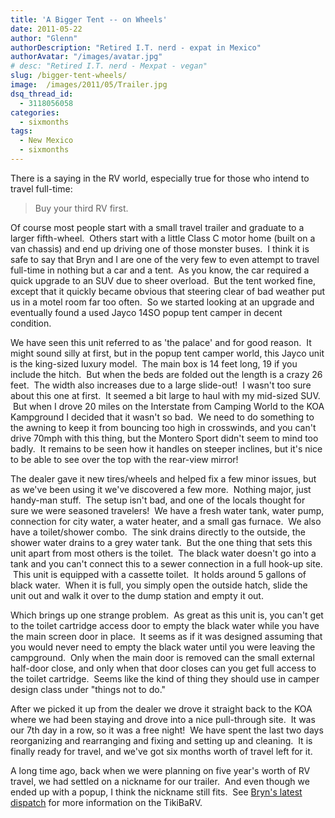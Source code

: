 ```yaml
---
title: 'A Bigger Tent -- on Wheels'
date: 2011-05-22
author: "Glenn"
authorDescription: "Retired I.T. nerd - expat in Mexico"
authorAvatar: "/images/avatar.jpg"
# desc: "Retired I.T. nerd - Mexpat - vegan"
slug: /bigger-tent-wheels/
image:  /images/2011/05/Trailer.jpg
dsq_thread_id:
  - 3118056058
categories:
  - sixmonths
tags:
  - New Mexico
  - sixmonths
---
```

There is a saying in the RV world, especially true for those who intend to travel full-time:

> Buy your third RV first.

Of course most people start with a small travel trailer and graduate to a larger fifth-wheel.  Others start with a little Class C motor home (built on a van chassis) and end up driving one of those monster buses.  I think it is safe to say that Bryn and I are one of the very few to even attempt to travel full-time in nothing but a car and a tent.  As you know, the car required a quick upgrade to an SUV due to sheer overload.  But the tent worked fine, except that it quickly became obvious that steering clear of bad weather put us in a motel room far too often.  So we started looking at an upgrade and eventually found a used Jayco 14SO popup tent camper in decent condition.

We have seen this unit referred to as 'the palace' and for good reason.  It might sound silly at first, but in the popup tent camper world, this Jayco unit is the king-sized luxury model.  The main box is 14 feet long, 19 if you include the hitch.  But when the beds are folded out the length is a crazy 26 feet.  The width also increases due to a large slide-out!  I wasn't too sure about this one at first.  It seemed a bit large to haul with my mid-sized SUV.  But when I drove 20 miles on the Interstate from Camping World to the KOA Kampground I decided that it wasn't so bad.  We need to do something to the awning to keep it from bouncing too high in crosswinds, and you can't drive 70mph with this thing, but the Montero Sport didn't seem to mind too badly.  It remains to be seen how it handles on steeper inclines, but it's nice to be able to see over the top with the rear-view mirror!

The dealer gave it new tires/wheels and helped fix a few minor issues, but as we've been using it we've discovered a few more.  Nothing major, just handy-man stuff.  The setup isn't bad, and one of the locals thought for sure we were seasoned travelers!  We have a fresh water tank, water pump, connection for city water, a water heater, and a small gas furnace.  We also have a toilet/shower combo.  The sink drains directly to the outside, the shower water drains to a grey water tank.  But the one thing that sets this unit apart from most others is the toilet.  The black water doesn't go into a tank and you can't connect this to a sewer connection in a full hook-up site.  This unit is equipped with a cassette toilet.  It holds around 5 gallons of black water.  When it is full, you simply open the outside hatch, slide the unit out and walk it over to the dump station and empty it out.

Which brings up one strange problem.  As great as this unit is, you can't get to the toilet cartridge access door to empty the black water while you have the main screen door in place.  It seems as if it was designed assuming that you would never need to empty the black water until you were leaving the campground.  Only when the main door is removed can the small external half-door close, and only when that door closes can you get full access to the toilet cartridge.  Seems like the kind of thing they should use in camper design class under "things not to do."

After we picked it up from the dealer we drove it straight back to the KOA where we had been staying and drove into a nice pull-through site.  It was our 7th day in a row, so it was a free night!  We have spent the last two days reorganizing and rearranging and fixing and setting up and cleaning.  It is finally ready for travel, and we've got six months worth of travel left for it.

A long time ago, back when we were planning on five year's worth of RV travel, we had settled on a nickname for our trailer.  And even though we ended up with a popup, I think the nickname still fits.  See [Bryn's latest dispatch][1] for more information on the TikiBaRV.

 [1]: https://www.www.vagabondians.dev/tiki-barv-reality "Tiki BaRV Reality"
